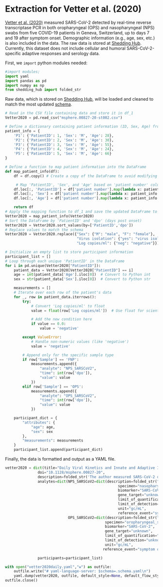 # Extraction for Vetter et al. (2020)

[Vetter et al. (2020)](https://journals.asm.org/doi/10.1128/msphere.00827-20) measured SARS-CoV-2 detected by real-time reverse transcriptase PCR in both oropharyngeal (OPS) and nasopharyngeal (NPS) swabs from five COVID-19 patients in Geneva, Switzerland, up to days 7 and 19 after symptom onset. Demographic information (e.g., age, sex, etc.) is also included in the data. The raw data is stored at [Shedding Hub](https://github.com/shedding-hub/shedding-hub/tree/main/data/vetter2020daily). Currently, this dataset does not include cellular and humoral SARS-CoV-2-specific adaptive responses and serology data.

First, we `import` python modules needed:

```python
#import modules;
import yaml
import pandas as pd
import numpy as np
from shedding_hub import folded_str
```

Raw data, which is stored on [Shedding Hub](https://github.com/shedding-hub/shedding-hub/tree/main/data/vetter2020daily), will be loaded and cleaned to match the most updated [schema](https://github.com/shedding-hub/shedding-hub/blob/main/data/.schema.yaml).

```python
# Read in the CSV file containing data and store it in df_1
Vetter2020 = pd.read_csv("msphere.00827-20-st002.csv")

# Define a dictionary containing patient information (ID, Sex, Age) from [Table 1](https://journals.asm.org/doi/10.1128/msphere.00827-20#tab1) in Vetter et al. (2020).
patient_info = {
    'P1': {'PatientID': 1, 'Sex': 'M', 'Age': 28},
    'P2': {'PatientID': 2, 'Sex': 'M', 'Age': 30},
    'P3': {'PatientID': 3, 'Sex': 'M', 'Age': 55},
    'P4': {'PatientID': 4, 'Sex': 'M', 'Age': 24},
    'P5': {'PatientID': 5, 'Sex': 'M', 'Age': 66}
}

# Define a function to map patient information into the DataFrame
def map_patient_info(df):
    df = df.copy() # Create a copy of the DataFrame to avoid modifying the original data

     # Map 'PatientID', 'Sex', and 'Age' based on 'patient number' column using the patient_info dictionary
    df.loc[:, 'PatientID'] = df['patient number'].map(lambda x: patient_info.get(x, {}).get('PatientID'))
    df.loc[:, 'Sex'] = df['patient number'].map(lambda x: patient_info.get(x, {}).get('Sex'))
    df.loc[:, 'Age'] = df['patient number'].map(lambda x: patient_info.get(x, {}).get('Age'))

    return df
# Apply the mapping function to df_1 and save the updated DataFrame to a CSV file
Vetter2020 = map_patient_info(Vetter2020)
# Sort the DataFrame by 'PatientID' and 'dpo' (days post onset)
Vetter2020 = Vetter2020.sort_values(by=['PatientID','dpo'])
# Replace values to match the schema
Vetter2020 = Vetter2020.replace({"Sex": {"M": "male", "F": "female"},
                                 "Virus isolation": {"yes": "virus isolated", "No": "virus unisolated", "n.d.": "not available"},
                                 "Log copies/ml": {"neg": "negative"}})

# Initialize an empty list to store participant information
participant_list = []
# Loop through each unique 'PatientID' in the DataFrame
for i in pd.unique(Vetter2020["PatientID"]):
    patient_data = Vetter2020[Vetter2020["PatientID"] == i]
    age = int(patient_data['Age'].iloc[0])  # Convert to Python int
    sex = str(patient_data['Sex'].iloc[0])  # Convert to Python str

    measurements = []
    # Iterate over each row of the patient's data
    for _, row in patient_data.iterrows():
        try:
            # Convert 'Log copies/ml' to float
            value = float(row['Log copies/ml'])  # Use float for scientific notation

            # Add the new condition here
            if value == 0.0:
                value = 'negative'

        except ValueError:
            # Handle non-numeric values (like 'negative')
            value = 'negative'

        # Append only for the specific sample type
        if row['Sample'] == 'FNP':
            measurements.append({
                "analyte": "NPS_SARSCoV2",
                "time": int(row['dpo']),
                "value": value
            })
        elif row['Sample'] == 'OPS':
            measurements.append({
                "analyte": "OPS_SARSCoV2",
                "time": int(row['dpo']),
                "value": value
            })

    participant_dict = {
        "attributes": {
            "age": age,
            "sex": sex
        },
        "measurements": measurements
    }
    participant_list.append(participant_dict)
```
Finally, the data is formatted and output as a YAML file.
```python
vetter2020 = dict(title="Daily Viral Kinetics and Innate and Adaptive Immune Response Assessment in COVID-19: a Case Series",
               doi="10.1128/msphere.00827-20",
               description=folded_str('The author measured SARS-CoV-2 detected by real-time reverse transcriptase PCR in both oropharyngeal (OPS) and nasopharyngeal (NPS) swabs from five COVID-19 patients in Geneva, Switzerland, up to days 7 and 19 after symptom onset. Cellular and humoral SARS-CoV-2-specific adaptive responses and serology data are currently not included in this dataset.\n'),
               analytes=dict(NPS_SARSCoV2=dict(description=folded_str("SARS-CoV-2 RNA gene copy concentrations in nasopharyngeal samples. The concentrations were quantified in gene copies per mL.\n"),
                                                    specimen="nasopharyngeal_swab",
                                                    biomarker="SARS-CoV-2",
                                                    gene_target="unknown",
                                                    limit_of_quantification="unknown",
                                                    limit_of_detection="unknown",
                                                    unit="gc/mL",
                                                    reference_event="symptom onset"),
                             OPS_SARSCoV2=dict(description=folded_str("SARS-CoV-2 RNA gene copy concentrations in oropharyngeal samples. The concentrations were quantified in gene copies per mL.\n"),
                                              specimen="oropharyngeal_swab",
                                              biomarker="SARS-CoV-2",
                                              gene_target="unknown",
                                              limit_of_quantification="unknown",
                                              limit_of_detection="unknown",
                                              unit="gc/mL",
                                             reference_event="symptom onset")),

               participants=participant_list)

with open("vetter2020daily.yaml","w") as outfile:
    outfile.write("# yaml-language-server: $schema=.schema.yaml\n")
    yaml.dump(vetter2020, outfile, default_style=None, default_flow_style=False, sort_keys=False)
outfile.close()
```
